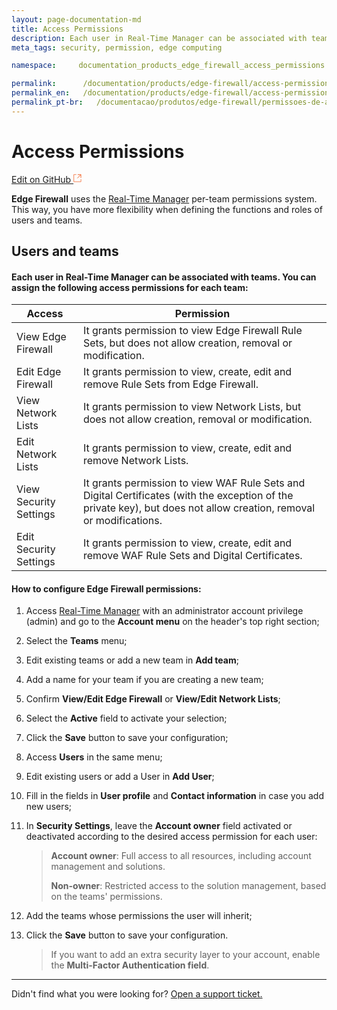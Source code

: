 ```yaml
---
layout: page-documentation-md
title: Access Permissions
description: Each user in Real-Time Manager can be associated with teams and, for each team, you can assign access permissions...
meta_tags: security, permission, edge computing

namespace:     documentation_products_edge_firewall_access_permissions

permalink:      /documentation/products/edge-firewall/access-permissions/
permalink_en:   /documentation/products/edge-firewall/access-permissions/
permalink_pt-br:   /documentacao/produtos/edge-firewall/permissoes-de-acesso/
---
```

# Access **Permissions**

[Edit on GitHub <svg width="14" height="14" xmlns="http://www.w3.org/2000/svg"><g fill="none" stroke="#F3652B"><path d="M4.81.71H.672v11.43H12.1V8.001" stroke-width=".8"/><path d="M6.87.786h5.155V5.94M6.31 6.5L12.026.786"/></g></svg>](https://github.com/aziontech/docs_en/edit/master/edge-firewall/access-permissions/2021-01-14-index.md)

**Edge Firewall** uses the [Real-Time Manager](https://manager.azion.com/)  per-team permissions system. This way, you have more flexibility when defining the functions and roles of users and teams.

## Users and teams

#### Each user in Real-Time Manager can be associated with teams. You can assign the following access permissions for each team:

| Access                 | Permission                                                   |
| ---------------------- | ------------------------------------------------------------ |
| View Edge Firewall     | It grants permission to view Edge Firewall Rule Sets, but does not allow creation, removal or modification. |
| Edit Edge Firewall     | It grants permission to view, create, edit and remove Rule Sets from Edge Firewall. |
| View Network Lists     | It grants permission to view Network Lists, but does not allow creation, removal or modification. |
| Edit Network Lists     | It grants permission to view, create, edit and remove Network Lists. |
| View Security Settings | It grants permission to view WAF Rule Sets and Digital Certificates (with the exception of the private key), but does not allow creation, removal or modifications. |
| Edit Security Settings | It grants permission to view, create, edit and remove WAF Rule Sets and Digital Certificates. |

#### How to configure Edge Firewall permissions:

1. Access [Real-Time Manager](https://manager.azion.com/) with an administrator account  privilege (admin) and go to the **Account  menu** on  the header's top right section;

2. Select the **Teams** menu;

3. Edit existing teams or add a new team in **Add team**;

4. Add a name for your team if you are creating a new team;

5. Confirm **View/Edit Edge Firewall** or **View/Edit Network Lists**;

6. Select the **Active** field to activate your selection;

7. Click the **Save** button to save your configuration;

8. Access **Users** in the same menu;

9. Edit existing users or add a User in **Add User**;

10. Fill in the fields in **User profile** and **Contact information** in case you add new users;

11. In **Security Settings**, leave the **Account owner** field activated or deactivated according to the desired access permission for each user:

    > **Account owner**: Full access to all resources, including account management and solutions.
    >
    > **Non-owner**: Restricted access to the solution management, based on the teams' permissions.

12. Add the teams whose permissions the user will inherit;

13. Click the  **Save** button to save your configuration.

    > If you want to add an extra security layer to your account, enable the **Multi-Factor Authentication field**.

---

Didn't find what you were looking for? [Open a support ticket.](https://tickets.azion.com/)